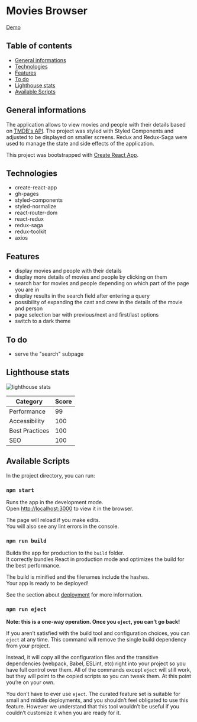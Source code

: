 # Movies Browser

[Demo](https://stolar-code.github.io/movies-browser/)

## Table of contents

- [General informations](#general-informations)
- [Technologies](#technologies)
- [Features](#features)
- [To do](#to-do)
- [Lighthouse stats](#lighthouse-stats)
- [Available Scripts](#available-scripts)

## General informations

The application allows to view movies and people with their details based on [TMDB's API](https://api.themoviedb.org). The project was styled with Styled Components and adjusted to be displayed on smaller screens. Redux and Redux-Saga were used to manage the state and side effects of the application.

This project was bootstrapped with [Create React App](https://github.com/facebook/create-react-app).

## Technologies

- create-react-app
- gh-pages
- styled-components
- styled-normalize
- react-router-dom
- react-redux
- redux-saga
- redux-toolkit
- axios

## Features

- display movies and people with their details
- display more details of movies and people by clicking on them
- search bar for movies and people depending on which part of the page you are in
- display results in the search field after entering a query
- possibility of expanding the cast and crew in the details of the movie and person
- page selection bar with previous/next and first/last options
- switch to a dark theme

## To do

- serve the "search" subpage

## Lighthouse stats

![lighthouse stats](https://i.ibb.co/G0tN938/movies-browser-lighthouse.png 'lighthouse stats')

| Category       | Score |
| -------------- | ----- |
| Performance    | 99    |
| Accessibility  | 100   |
| Best Practices | 100   |
| SEO            | 100   |

## Available Scripts

In the project directory, you can run:

### `npm start`

Runs the app in the development mode.\
Open [http://localhost:3000](http://localhost:3000) to view it in the browser.

The page will reload if you make edits.\
You will also see any lint errors in the console.

### `npm run build`

Builds the app for production to the `build` folder.\
It correctly bundles React in production mode and optimizes the build for the best performance.

The build is minified and the filenames include the hashes.\
Your app is ready to be deployed!

See the section about [deployment](https://facebook.github.io/create-react-app/docs/deployment) for more information.

### `npm run eject`

**Note: this is a one-way operation. Once you `eject`, you can’t go back!**

If you aren’t satisfied with the build tool and configuration choices, you can `eject` at any time. This command will remove the single build dependency from your project.

Instead, it will copy all the configuration files and the transitive dependencies (webpack, Babel, ESLint, etc) right into your project so you have full control over them. All of the commands except `eject` will still work, but they will point to the copied scripts so you can tweak them. At this point you’re on your own.

You don’t have to ever use `eject`. The curated feature set is suitable for small and middle deployments, and you shouldn’t feel obligated to use this feature. However we understand that this tool wouldn’t be useful if you couldn’t customize it when you are ready for it.
